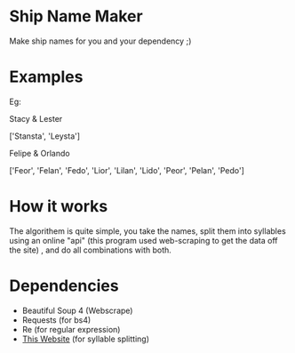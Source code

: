 # Ship Name Maker

Make ship names for you and your dependency ;)

# Examples

Eg:

Stacy & Lester

['Stansta', 'Leysta']

Felipe & Orlando

['Feor', 'Felan', 'Fedo', 'Lior', 'Lilan', 'Lido', 'Peor', 'Pelan', 'Pedo']

# How it works

The algorithem is quite simple, you take the names, split them into syllables using an online "api" (this program used web-scraping to get the data off the site) , and do all combinations with both.

# Dependencies

- Beautiful Soup 4 (Webscrape)
- Requests (for bs4)
- Re (for regular expression)
- [This Website](http://www.syllablecount.com/syllables/) (for syllable splitting)
